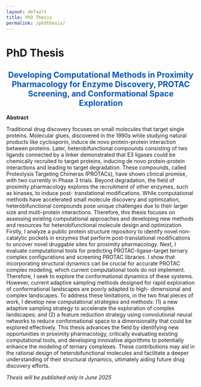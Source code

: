 ```yaml
---
layout: default
title: PhD Thesis
permalink: /phdthesis/
---
```


# PhD Thesis
<div style="text-align: center;">
  <h2><span style="color: #0056b3;">Developing Computational Methods in Proximity Pharmacology for Enzyme Discovery, PROTAC Screening, and Conformational Space Exploration</span></h2>
</div>

**Abstract**

Traditional drug discovery focuses on small molecules that target single proteins. Molecular glues, discovered in the 1990s while studying natural products like cyclosporin, induce de novo protein-protein interaction between proteins. Later, heterobifunctional compounds consisting of two ligands connected by a linker demonstrated that E3 ligases could be chemically recruited to target proteins, inducing de novo protein-protein interactions and leading to target degradation. These compounds, called Proteolysis Targeting Chimeras (PROTACs), have shown clinical promise, with two currently in Phase 3 trials. Beyond degradation, the field of proximity pharmacology explores the recruitment of other enzymes, such as kinases, to induce post- translational modifications. While computational methods have accelerated small molecule discovery and optimization, heterobifunctional compounds pose unique challenges due to their larger size and multi-protein interactions. Therefore, this thesis focuses on assessing existing computational approaches and developing new methods and resources for heterobifunctional molecule design and optimization. Firstly, I analyze a public protein structure repository to identify novel non-catalytic pockets in enzymes that perform post-translational modifications to uncover novel druggable sites for proximity pharmacology. Next, I evaluate computational tools for predicting PROTAC-ligase-target ternary complex configurations and screening PROTAC libraries. I show that incorporating structural dynamics can be crucial for accurate PROTAC complex modeling, which current computational tools do not implement. Therefore, I seek to explore the conformational dynamics of these systems. However, current adaptive sampling methods designed for rapid exploration of conformational landscapes are poorly adapted to high- dimensional and complex landscapes. To address these limitations, in the two final pieces of work, I develop new computational strategies and methods: (1) a new adaptive sampling strategy to accelerate the exploration of complex landscapes; and (2) a feature reduction strategy using convolutional neural networks to reduce conformational space to a dimensionality that could be explored effectively. This thesis advances the field by identifying new opportunities in proximity pharmacology, critically evaluating existing computational tools, and developing innovative algorithms to potentially enhance the modeling of ternary complexes. These contributions may aid in the rational design of heterobifunctional molecules and facilitate a deeper understanding of their structural dynamics, ultimately aiding future drug discovery efforts.

_Thesis will be published only in June 2025_
